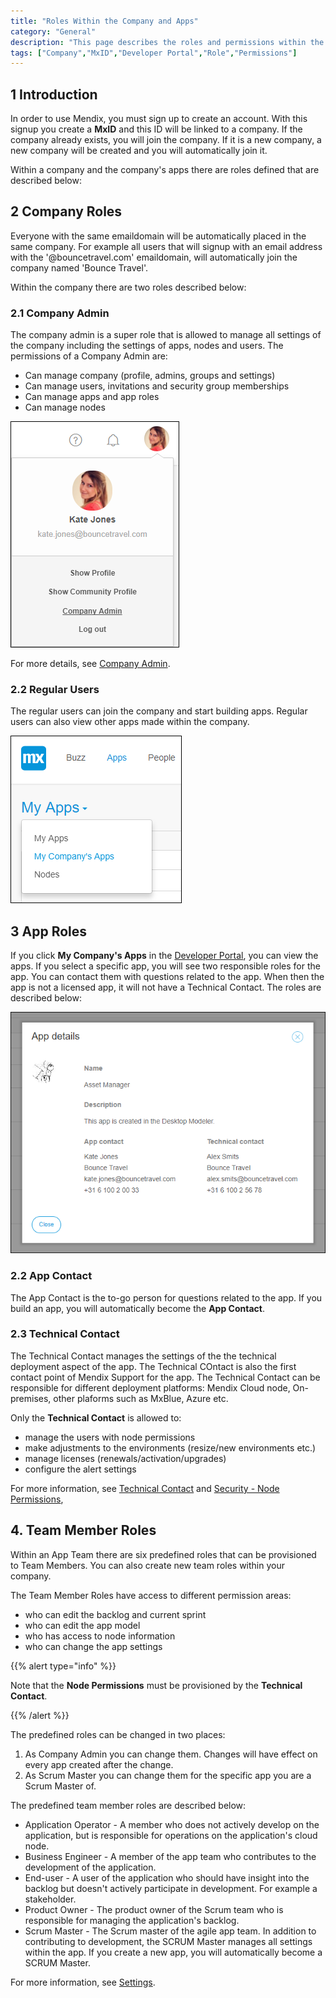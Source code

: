 ```yaml
---
title: "Roles Within the Company and Apps"
category: "General"
description: "This page describes the roles and permissions within the Mendix Platform."
tags: ["Company","MxID","Developer Portal","Role","Permissions"]
---
```


## 1 Introduction

In order to use Mendix, you must sign up to create an account. With this signup you create a **MxID** and this ID will be linked to a company. If the company already exists, you will join the company. If it is a new company, a new company will be created and you will automatically join it.

Within a company and the company's apps there are roles defined that are described below:

## 2 Company Roles

Everyone with the same emaildomain will be automatically placed in the same company. For example all users that will signup with an email address with the '@bouncetravel.com' emaildomain, will automatically join the company named 'Bounce Travel'.

Within the company there are two roles described below:

### 2.1 Company Admin

The company admin is a super role that is allowed to manage all settings of the company including the settings of apps, nodes and users. The permissions of a Company Admin are:

* Can manage company (profile, admins, groups and settings)
* Can manage users, invitations and security group memberships
* Can manage apps and app roles
* Can manage nodes

 ![](attachments/company-admin.png)

For more details, see [Company Admin](/developerportal/companyadmin).

### 2.2 Regular Users

The regular users can join the company and start building apps. Regular users can also view other apps made within the company.

  ![](attachments/myapps.png)

## 3 App Roles

If you click **My Company's Apps** in the [Developer Portal](http://home.mendix.com), you can view the apps. If you select a specific app, you will see two responsible roles for the app. You can contact them with questions related to the app. When then the app is not a licensed app, it will not have a Technical Contact.
The roles are described below:

  ![](attachments/company-app.png)

### 2.2 App Contact

The App Contact is the to-go person for questions related to the app. If you build an app, you will automatically become the **App Contact**.

### 2.3 Technical Contact

The Technical Contact manages the settings of the the technical deployment aspect of the app. The Technical COntact is also the first contact point of Mendix Support for the app.  The Technical Contact can be responsible for different deployment platforms: Mendix Cloud node, On-premises, other plaforms such as MxBlue, Azure etc.

Only the **Technical Contact** is allowed to:

* manage the users with node permissions
* make adjustments to the environments (resize/new environments etc.)
* manage licenses (renewals/activation/upgrades)
* configure the alert settings

For more information, see [Technical Contact](/developerportal/settings/technical-contact) and [Security - Node Permissions](/developerportal/settings/node-permissions),

## 4. Team Member Roles

Within an App Team there are six predefined roles that can be provisioned to Team Members. You can also create new team roles within your company.

The Team Member Roles have access to different permission areas:

* who can edit the backlog and current sprint
* who can edit the app model
* who has access to node information
* who can change the app settings

{{% alert type="info" %}}

Note that the **Node Permissions** must be provisioned by the **Technical Contact**.

{{% /alert %}}

The predefined roles can be changed in two places:
1.	As Company Admin you can change them. Changes will have effect on every app created after the change.
2.	As Scrum Master you can change them for the specific app you are a Scrum Master of.

The predefined team member roles are described below:

* Application Operator - A member who does not actively develop on the application, but is responsible for operations on the application's cloud node.
* Business Engineer - A member of the app team who contributes to the development of the application.  
* End-user - A user of the application who should have insight into the backlog but doesn't actively participate in development. For example a stakeholder.
* Product Owner - The product owner of the Scrum team who is responsible for managing the application's backlog.
* Scrum Master - The Scrum master of the agile app team. In addition to contributing to development, the SCRUM Master manages all settings within the app. If you create a new app, you will automatically become a SCRUM Master.

For more information, see [Settings](/developerportal/settings).
